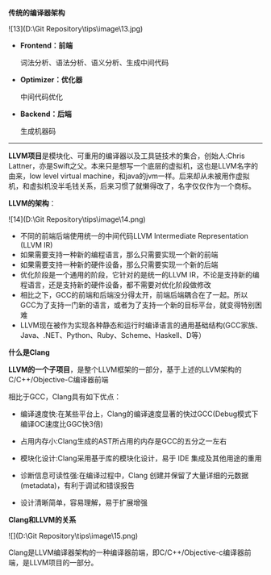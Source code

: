 **传统的编译器架构**

![13](D:\Git Repository\tips\image\13.jpg)

- **Frontend：前端**

  词法分析、语法分析、语义分析、生成中间代码

- **Optimizer：优化器**

  中间代码优化

- **Backend：后端**

  生成机器码

---

**LLVM项目**是模块化、可重用的编译器以及工具链技术的集合，创始人:Chris Lattner，亦是Swift之父。本来只是想写一个底层的虚拟机，这也是LLVM名字的由来，low level virtual machine，和java的jvm一样。后来却从未被用作虚拟机，和虚拟机没半毛钱关系，后来习惯了就懒得改了，名字仅仅作为一个商标。

**LLVM的架构**：

![14](D:\Git Repository\tips\image\14.png)

- 不同的前端后端使用统一的中间代码LLVM Intermediate Representation (LLVM IR)
- 如果需要支持一种新的编程语言，那么只需要实现一个新的前端
- 如果需要支持一种新的硬件设备，那么只需要实现一个新的后端
- 优化阶段是一个通用的阶段，它针对的是统一的LLVM IR，不论是支持新的编程语言，还是支持新的硬件设备，都不需要对优化阶段做修改
- 相比之下，GCC的前端和后端没分得太开，前端后端耦合在了一起。所以GCC为了支持一门新的语言，或者为了支持一个新的目标平台，就变得特别困难
- LLVM现在被作为实现各种静态和运行时编译语言的通用基础结构(GCC家族、Java、.NET、Python、Ruby、Scheme、Haskell、D等）

**什么是Clang**

**LLVM的一个子项目**，是整个LLVM框架的一部分，基于上述的LLVM架构的C/C++/Objective-C编译器前端

相比于GCC，Clang具有如下优点：

- 编译速度快:在某些平台上，Clang的编译速度显著的快过GCC(Debug模式下编译OC速度比GGC快3倍)

- 占用内存小:Clang生成的AST所占用的内存是GCC的五分之一左右

- 模块化设计:Clang采用基于库的模块化设计，易于 IDE 集成及其他用途的重用

- 诊断信息可读性强:在编译过程中，Clang 创建并保留了大量详细的元数据 (metadata)，有利于调试和错误报告

- 设计清晰简单，容易理解，易于扩展增强

**Clang和LLVM的关系**

![](D:\Git Repository\tips\image\15.png)

Clang是LLVM编译器架构的一种编译器前端，即C/C++/Objective-c编译器前端，是LLVM项目的一部分。



